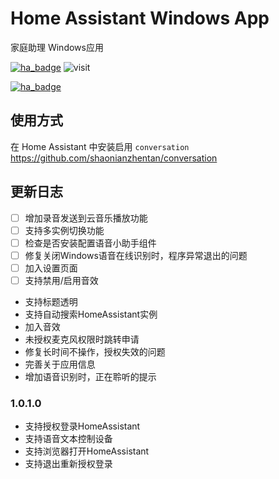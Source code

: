 # Home Assistant Windows App

家庭助理 Windows应用

[![ha_badge](https://img.shields.io/badge/Home-Assistant-%23049cdb)](https://www.home-assistant.io/)
![visit](https://visitor-badge.glitch.me/badge?page_id=shaonianzhentan.ha-windows&left_text=visit)


[![ha_badge](https://img.shields.io/badge/Windows-家庭助理-blue?logo=windows&style=for-the-badge)](https://www.microsoft.com/zh-cn/store/productId/9n2jp5z9rxx2)

## 使用方式

在 Home Assistant 中安装启用 `conversation`
https://github.com/shaonianzhentan/conversation


## 更新日志

- [ ] 增加录音发送到云音乐播放功能
- [ ] 支持多实例切换功能
- [ ] 检查是否安装配置语音小助手组件
- [ ] 修复关闭Windows语音在线识别时，程序异常退出的问题
- [ ] 加入设置页面
- [ ] 支持禁用/启用音效

- 支持标题透明
- 支持自动搜索HomeAssistant实例
- 加入音效
- 未授权麦克风权限时跳转申请
- 修复长时间不操作，授权失效的问题
- 完善关于应用信息
- 增加语音识别时，正在聆听的提示

### 1.0.1.0

- 支持授权登录HomeAssistant
- 支持语音文本控制设备
- 支持浏览器打开HomeAssistant
- 支持退出重新授权登录